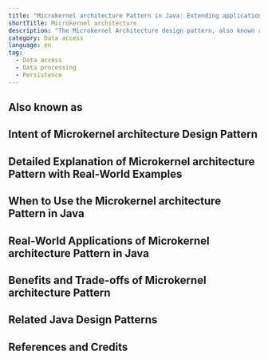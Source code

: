 ```yaml
---
title: "Microkernel architecture Pattern in Java: Extending applications through plugins"
shortTitle: Microkernel architecture
description: "The Microkernel Architecture design pattern, also known as the plug-in architecture, is ideal for product-based applications that need to extend their core functionalities through plug-ins."
category: Data access
language: en
tag:
  - Data access
  - Data processing
  - Persistence
---
```


## Also known as

## Intent of Microkernel architecture Design Pattern

## Detailed Explanation of Microkernel architecture Pattern with Real-World Examples

## When to Use the Microkernel architecture Pattern in Java

## Real-World Applications of Microkernel architecture Pattern in Java

## Benefits and Trade-offs of Microkernel architecture Pattern

## Related Java Design Patterns

## References and Credits

